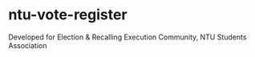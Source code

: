 # ntu-vote-register
Developed for Election &amp; Recalling Execution Community, NTU Students Association
